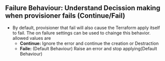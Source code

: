 ## Failure Behaviour: Understand Decission making when provisioner fails (Continue/Fail)
- By default, provisioner that fail will also cause the Terraform apply itself to fail. The on failure settings can be used to chainge this behavior. allowed values are 
    - **Continue:** Ignore the error and continue the creation or Destraction 
    - **Faile:** (Default Behaviour) Raise an error and stop applying(Default Behaviour)